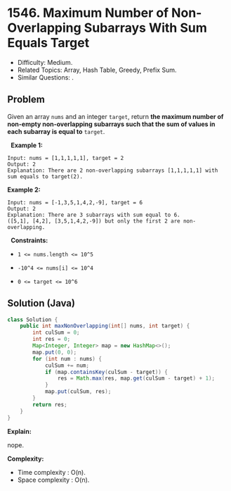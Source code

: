 # 1546. Maximum Number of Non-Overlapping Subarrays With Sum Equals Target

- Difficulty: Medium.
- Related Topics: Array, Hash Table, Greedy, Prefix Sum.
- Similar Questions: .

## Problem

Given an array ```nums``` and an integer ```target```, return **the maximum number of **non-empty** **non-overlapping** subarrays such that the sum of values in each subarray is equal to** ```target```.

 
**Example 1:**

```
Input: nums = [1,1,1,1,1], target = 2
Output: 2
Explanation: There are 2 non-overlapping subarrays [1,1,1,1,1] with sum equals to target(2).
```

**Example 2:**

```
Input: nums = [-1,3,5,1,4,2,-9], target = 6
Output: 2
Explanation: There are 3 subarrays with sum equal to 6.
([5,1], [4,2], [3,5,1,4,2,-9]) but only the first 2 are non-overlapping.
```

 
**Constraints:**


	
- ```1 <= nums.length <= 10^5```
	
- ```-10^4 <= nums[i] <= 10^4```
	
- ```0 <= target <= 10^6```



## Solution (Java)

```java
class Solution {
    public int maxNonOverlapping(int[] nums, int target) {
        int culSum = 0;
        int res = 0;
        Map<Integer, Integer> map = new HashMap<>();
        map.put(0, 0);
        for (int num : nums) {
            culSum += num;
            if (map.containsKey(culSum - target)) {
                res = Math.max(res, map.get(culSum - target) + 1);
            }
            map.put(culSum, res);
        }
        return res;
    }
}
```

**Explain:**

nope.

**Complexity:**

* Time complexity : O(n).
* Space complexity : O(n).
